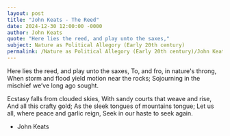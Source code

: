 ```yaml
---
layout: post
title: "John Keats - The Reed"
date: 2024-12-30 12:00:00 -0000
author: John Keats
quote: "Here lies the reed, and play unto the saxes,"
subject: Nature as Political Allegory (Early 20th century)
permalink: /Nature as Political Allegory (Early 20th century)/John Keats/John Keats - The Reed
---
```


Here lies the reed, and play unto the saxes,
To, and fro, in nature's throng,
When storm and flood yield motion near the rocks;
Sojourning in the mischief we’ve long ago sought.

Ecstasy falls from clouded skies,
With sandy courts that weave and rise,
And all this crafty gold;
As the sleek tongues of mountains tongue;
Let us all, where peace and garlic reign,
Seek in our haste to seek again.

- John Keats
